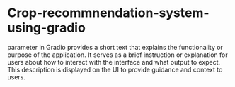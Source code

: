 # Crop-recommnendation-system-using-gradio
parameter in Gradio provides a short text that explains the functionality or purpose of the application. It serves as a brief instruction or explanation for users about how to interact with the interface and what output to expect. This description is displayed on the UI to provide guidance and context to users.

